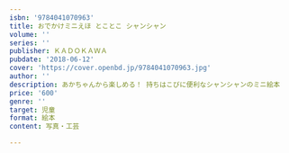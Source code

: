 ```yaml
---
isbn: '9784041070963'
title: おでかけミニえほ とことこ シャンシャン
volume: ''
series: ''
publisher: ＫＡＤＯＫＡＷＡ
pubdate: '2018-06-12'
cover: 'https://cover.openbd.jp/9784041070963.jpg'
author: ''
description: あかちゃんから楽しめる！ 持ちはこびに便利なシャンシャンのミニ絵本
price: '600'
genre: ''
target: 児童
format: 絵本
content: 写真・工芸

---
```

